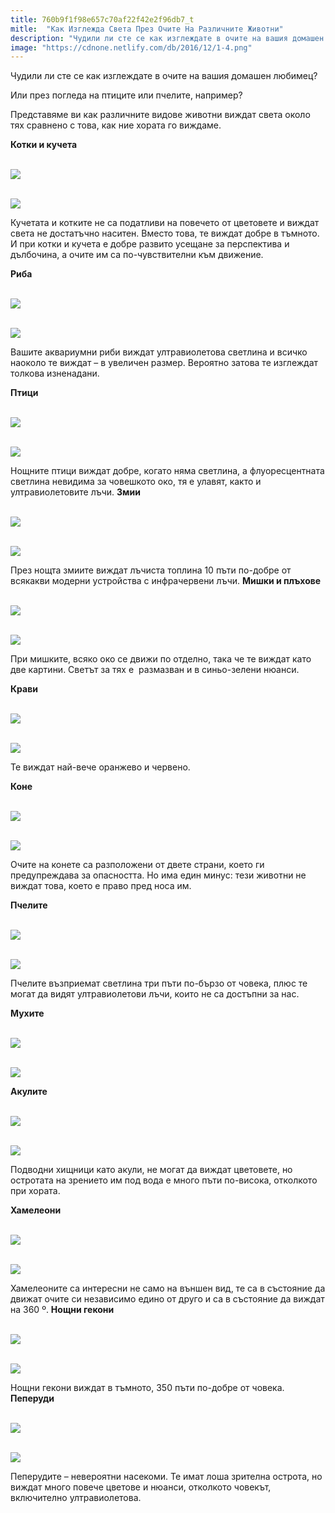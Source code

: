 ```yaml
---
title: 760b9f1f98e657c70af22f42e2f96db7_t
mitle:  "Как Изглежда Света През Очите На Различните Животни"
description: "Чудили ли сте се как изглеждате в очите на вашия домашен любимец? Или през погледа на птиците или пчелите, например? Представяме ви как различните видове животни ви�"
image: "https://cdnone.netlify.com/db/2016/12/1-4.png"
---
```


 <p>Чудили ли сте се как изглеждате в очите на вашия домашен любимец?</p>      <p>Или през погледа на птиците или пчелите, например?</p> <p>Представяме ви как различните видове животни виждат света около тях сравнено с това, как ние хората го виждаме.</p> <p><strong>Котки и кучета</strong></p>      <p> <br/><img src="https://cdnone.netlify.com/db/2016/12/1-4.png"/></p>  <p> <br/><img src="https://cdnone.netlify.com/db/2016/12/2-3.png"/></p> <p>Кучетата и котките не са податливи на повечето от цветовете и виждат света не достатъчно наситен. Вместо това, те виждат добре в тъмното. И при котки и кучета е добре развито усещане за перспектива и дълбочина, а очите им са по-чувствителни към движение.</p> <p><strong>Риба</strong></p>      <p> <br/><img src="https://cdnone.netlify.com/db/2016/12/3-5.png"/></p> <p> <br/><img src="https://cdnone.netlify.com/db/2016/12/4-4.png"/></p> <p>Вашите аквариумни риби виждат ултравиолетова светлина и всичко наоколо те виждат – в увеличен размер. Вероятно затова те изглеждат толкова изненадани.</p> <p> <strong>Птици</strong></p> <p> <br/><img src="https://cdnone.netlify.com/db/2016/12/5-4.png"/></p> <p> <br/><img src="https://cdnone.netlify.com/db/2016/12/6-3.png"/></p>      <p>Нощните птици виждат добре, когато няма светлина, а флуоресцентната светлина невидима за човешкото око, тя е улавят, както и ултравиолетовите лъчи. <strong>Змии</strong></p> <p> <br/><img src="https://cdnone.netlify.com/db/2016/12/7-4.png"/></p> <p> <br/><img src="https://cdnone.netlify.com/db/2016/12/8-5.png"/></p> <p>През нощта змиите виждат лъчиста топлина 10 пъти по-добре от всякакви модерни устройства с инфрачервени лъчи. <strong>Мишки и плъхове</strong></p>      <p> <br/><img src="https://cdnone.netlify.com/db/2016/12/9-5.png"/></p> <p> <br/><img src="https://cdnone.netlify.com/db/2016/12/10-5.png"/></p> <p>При мишките, всяко око се движи по отделно, така че те виждат като две картини. Светът за тях е  размазван и в синьо-зелени нюанси.</p> <p><strong>Крави</strong></p> <p> <br/><img src="https://cdnone.netlify.com/db/2016/12/11-5.png"/></p> <p> <br/><img src="https://cdnone.netlify.com/db/2016/12/12-3.png"/></p> <p>Те виждат най-вече оранжево и червено.</p> <p><strong>Коне</strong></p> <p> <br/><img src="https://cdnone.netlify.com/db/2016/12/13-3.png"/></p> <p> <br/><img src="https://cdnone.netlify.com/db/2016/12/14-3.png"/></p> <p>Очите на конете са разположени от двете страни, което ги предупреждава за опасността. Но има един минус: тези животни не виждат това, което е право пред носа им.</p> <p><strong>Пчелите</strong></p> <p> <br/><img src="https://cdnone.netlify.com/db/2016/12/15-2.png"/></p> <p> <br/><img src="https://cdnone.netlify.com/db/2016/12/16-2.png"/></p> <p>Пчелите възприемат светлина три пъти по-бързо от човека, плюс те могат да видят ултравиолетови лъчи, които не са достъпни за нас.</p>  <p><strong>Мухите</strong></p> <p> <br/><img src="https://cdnone.netlify.com/db/2016/12/17-2.png"/></p> <p> <br/><img src="https://cdnone.netlify.com/db/2016/12/18-3.png"/></p> <p><strong>Акулите</strong></p> <p> <br/><img src="https://cdnone.netlify.com/db/2016/12/19-3.png"/></p> <p> <br/><img src="https://cdnone.netlify.com/db/2016/12/20-2.png"/></p> <p>Подводни хищници като акули, не могат да виждат цветовете, но остротата на зрението им под вода е много пъти по-висока, отколкото при хората.</p> <p><strong>Хамелеони</strong></p> <p> <br/><img src="https://cdnone.netlify.com/db/2016/12/21-1.png"/></p> <p> <br/><img src="https://cdnone.netlify.com/db/2016/12/22-2.png"/></p> <p>Хамелеоните са интересни не само на външен вид, те са в състояние да движат очите си независимо едино от друго и са в състояние да виждат на 360 º. <strong>Нощни гекони</strong></p> <p> <br/><img src="https://cdnone.netlify.com/db/2016/12/23.png"/></p> <p> <br/><img src="https://cdnone.netlify.com/db/2016/12/24.png"/></p> <p>Нощни гекони виждат в тъмното, 350 пъти по-добре от човека. <strong>Пеперуди</strong></p> <p> <br/><img src="https://cdnone.netlify.com/db/2016/12/25.png"/></p> <p> <br/><img src="https://cdnone.netlify.com/db/2016/12/26.png"/></p> <p>Пеперудите – невероятни насекоми. Те имат лоша зрителна острота, но виждат много повече цветове и нюанси, отколкото човекът, включително ултравиолетова.</p>       
